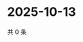 # 2025-10-13

共 0 条

<!-- BEGIN ZHIHUQUESTIONS -->
<!-- 最后更新时间 Mon Oct 13 2025 05:09:03 GMT+0800 (China Standard Time) -->

<!-- END ZHIHUQUESTIONS -->
